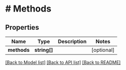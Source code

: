 # # Methods

## Properties

Name | Type | Description | Notes
------------ | ------------- | ------------- | -------------
**methods** | **string[]** |  | [optional]

[[Back to Model list]](../../README.md#models) [[Back to API list]](../../README.md#endpoints) [[Back to README]](../../README.md)
